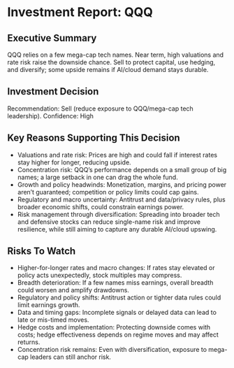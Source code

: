 # Investment Report: QQQ
## Executive Summary
QQQ relies on a few mega-cap tech names. Near term, high valuations and rate risk raise the downside chance. Sell to protect capital, use hedging, and diversify; some upside remains if AI/cloud demand stays durable.

## Investment Decision
Recommendation: Sell (reduce exposure to QQQ/mega-cap tech leadership). Confidence: High

## Key Reasons Supporting This Decision
- Valuations and rate risk: Prices are high and could fall if interest rates stay higher for longer, reducing upside.
- Concentration risk: QQQ’s performance depends on a small group of big names; a large setback in one can drag the whole fund.
- Growth and policy headwinds: Monetization, margins, and pricing power aren’t guaranteed; competition or policy limits could cap gains.
- Regulatory and macro uncertainty: Antitrust and data/privacy rules, plus broader economic shifts, could constrain earnings power.
- Risk management through diversification: Spreading into broader tech and defensive stocks can reduce single-name risk and improve resilience, while still aiming to capture any durable AI/cloud upswing.

## Risks To Watch
- Higher-for-longer rates and macro changes: If rates stay elevated or policy acts unexpectedly, stock multiples may compress.
- Breadth deterioration: If a few names miss earnings, overall breadth could worsen and amplify drawdowns.
- Regulatory and policy shifts: Antitrust action or tighter data rules could limit earnings growth.
- Data and timing gaps: Incomplete signals or delayed data can lead to late or mis-timed moves.
- Hedge costs and implementation: Protecting downside comes with costs; hedge effectiveness depends on regime moves and may affect returns.
- Concentration risk remains: Even with diversification, exposure to mega-cap leaders can still anchor risk.
